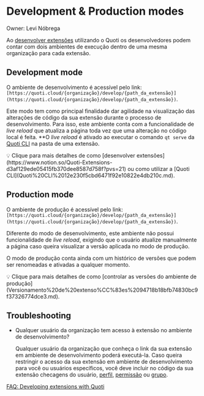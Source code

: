 # Development &  Production modes

Owner: Levi Nóbrega

Ao [desenvolver extensões](https://www.notion.so/Quoti-Extensions-d3af129ede05415fb370dee8587d758f?pvs=21) utilizando o Quoti os desenvolvedores podem contar com dois ambientes de execução dentro de uma mesma organização para cada extensão.

## Development mode

O ambiente de desenvolvimento é acessível pelo link: `[https://quoti.cloud/{organização}/develop/{path_da_extensão}](https://quoti.cloud/{organização}/develop/{path_da_extensão})`.

Este modo tem como principal finalidade dar agilidade na visualização das alterações de código da sua extensão durante o processo de desenvolvimento. Para isso, este ambiente conta com a funcionalidade de *live reload* que atualiza a página toda vez que uma alteração no código local é feita. **O *live reload* é ativado ao executar o comando `qt serve` da [Quoti CLI](Quoti%20CLI%2012e230f5cbd6471f92e10822e4db210c.md) na pasta de uma extensão.

<aside>
💡 Clique para mais detalhes de como [desenvolver extensões](https://www.notion.so/Quoti-Extensions-d3af129ede05415fb370dee8587d758f?pvs=21) ou como utilizar a [Quoti CLI](Quoti%20CLI%2012e230f5cbd6471f92e10822e4db210c.md).

</aside>

## Production mode

O ambiente de produção é acessível pelo link:`[https://quoti.cloud/{organização}/develop/{path_da_extensão}](https://quoti.cloud/{organização}/develop/{path_da_extensão})`.

Diferente do modo de desenvolvimento, este ambiente não possui funcionalidade de *live reload*, exigindo que o usuário atualize manualmente a página caso queira visualizar a versão aplicada no modo de produção.

O modo de produção conta ainda com um histórico de versões que podem ser renomeadas e ativadas a qualquer momento. 

<aside>
💡 Clique para mais detalhes de como [controlar as versões do ambiente de produção](Versionamento%20de%20extenso%CC%83es%2094718b18bfb74830bc9f37326774dce3.md).

</aside>

## Troubleshooting

- Qualquer usuário da organização tem acesso à extensão no ambiente de desenvolvimento?
    
    Qualquer usuário da organização que conheça o link da sua extensão em ambiente de desenvolvimento poderá executá-la. Caso queira restringir o acesso da sua extensão em ambiente de desenvolvimento para você ou usuários específicos, você deve incluir no código da sua extensão checagens do usuário, [perfil](../home.md), [permissão](ACLs%20&%20Roles%207b116e5c9d9a4fbf937ba3ad57f40da2.md) ou [grupo](../home.md).
    

[FAQ: Developing extensions with Quoti](Development%20&%20Production%20modes%20fa2447cbee4d454e958644a2362230a9/FAQ%20Developing%20extensions%20with%20Quoti%207156657ad2ee407491763905650af4ac.md)